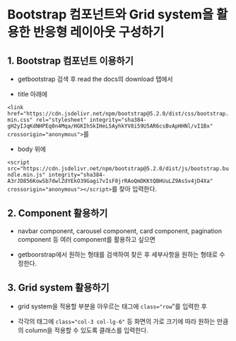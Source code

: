 # Bootstrap 컴포넌트와 Grid system을 활용한 반응형 레이아웃 구성하기

## 1. Bootstrap 컴포넌트 이용하기

- getbootstrap 검색 후 read the docs의 download 탭에서

- title 아래에

`<link href="https://cdn.jsdelivr.net/npm/bootstrap@5.2.0/dist/css/bootstrap.min.css" rel="stylesheet" integrity="sha384-gH2yIJqKdNHPEq0n4Mqa/HGKIhSkIHeL5AyhkYV8i59U5AR6csBvApHHNl/vI1Bx" crossorigin="anonymous">`를

- body 위에

`<script src="https://cdn.jsdelivr.net/npm/bootstrap@5.2.0/dist/js/bootstrap.bundle.min.js" integrity="sha384-A3rJD856KowSb7dwlZdYEkO39Gagi7vIsF0jrRAoQmDKKtQBHUuLZ9AsSv4jD4Xa" crossorigin="anonymous"></script>`를 찾아 입력한다.

## 2. Component 활용하기

- navbar component, carousel component, card component, pagination component 등 여러 component를 활용하고 싶으면

- getboorstrap에서 원하는 형태를 검색하여 찾은 후 세부사항을 원하는 형태로 수정한다.

## 3. Grid system 활용하기

- grid system을 적용할 부분을 아우르는 태그에 `class="row`"를 입력한 후

- 각각의 태그에 `class="col-3 col-lg-6"` 등 화면의 가로 크기에 따라 원하는 만큼의 column을 적용할 수 있도록 클래스를 입력한다.